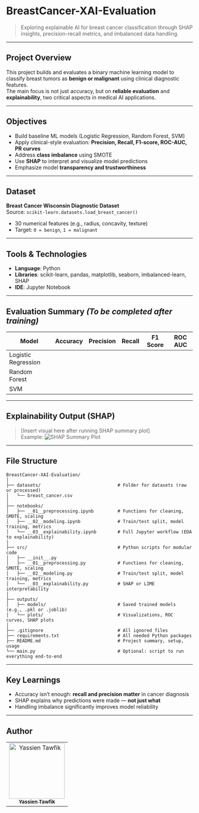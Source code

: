 # BreastCancer-XAI-Evaluation

> Exploring explainable AI for breast cancer classification through SHAP insights, precision-recall metrics, and imbalanced data handling.

---

## Project Overview

This project builds and evaluates a binary machine learning model to classify breast tumors as **benign or malignant** using clinical diagnostic features.  
The main focus is not just accuracy, but on **reliable evaluation** and **explainability**, two critical aspects in medical AI applications.

---

## Objectives

- Build baseline ML models (Logistic Regression, Random Forest, SVM)
- Apply clinical-style evaluation: **Precision, Recall, F1-score, ROC-AUC, PR curves**
- Address **class imbalance** using SMOTE
- Use **SHAP** to interpret and visualize model predictions
- Emphasize model **transparency and trustworthiness**

---

## Dataset

**Breast Cancer Wisconsin Diagnostic Dataset**  
Source: `scikit-learn.datasets.load_breast_cancer()`

- 30 numerical features (e.g., radius, concavity, texture)
- Target: `0 = benign`, `1 = malignant`

---

## Tools & Technologies

- **Language**: Python
- **Libraries**: scikit-learn, pandas, matplotlib, seaborn, imbalanced-learn, SHAP
- **IDE**: Jupyter Notebook

---

## Evaluation Summary _(To be completed after training)_

| Model               | Accuracy | Precision | Recall | F1 Score | ROC AUC |
|---------------------|----------|-----------|--------|----------|---------|
| Logistic Regression |          |           |        |          |         |
| Random Forest       |          |           |        |          |         |
| SVM                 |          |           |        |          |         |

---

## Explainability Output (SHAP)

> [Insert visual here after running SHAP summary plot]  
> Example: ![SHAP Summary Plot](./shap_summary.png)

---

## File Structure

```
BreastCancer-XAI-Evaluation/
│
├── datasets/                             # Folder for datasets (raw or processed)
│   └── breast_cancer.csv
│
├── notebooks/
│   ├── __01__preprocessing.ipynb         # Functions for cleaning, SMOTE, scaling
│   ├── __02__modeling.ipynb              # Train/test split, model training, metrics
│   └── __03__explainability.ipynb        # Full Jupyter workflow (EDA to explainability)
│
├── src/                                  # Python scripts for modular code
│   ├── __init__.py
│   ├── __01__preprocessing.py            # Functions for cleaning, SMOTE, scaling
│   ├── __02__modeling.py                 # Train/test split, model training, metrics
│   └── __03__explainability.py           # SHAP or LIME interpretability
│
├── outputs/
│   ├── models/                           # Saved trained models (e.g., .pkl or .joblib)
│   └── plots/                            # Visualizations, ROC curves, SHAP plots
│
├── .gitignore                            # All ignored files
├── requirements.txt                      # All needed Python packages
├── README.md                             # Project summary, setup, usage
└── main.py                               # Optional: script to run everything end-to-end
```

---

## Key Learnings

- Accuracy isn’t enough: **recall and precision matter** in cancer diagnosis
- SHAP explains why predictions were made — **not just what**
- Handling imbalance significantly improves model reliability

---

## Author

<div>
<table align="center">
  <tr>
    <td align="center">
      <a href="https://github.com/YassienTawfikk" target="_blank">
        <img src="https://avatars.githubusercontent.com/u/126521373?v=4" width="150px;" alt="Yassien Tawfik"/>
        <br>
        <sub><b>Yassien Tawfik</b></sub>
      </a>
    </td>
  </tr>
</table>
</div>
